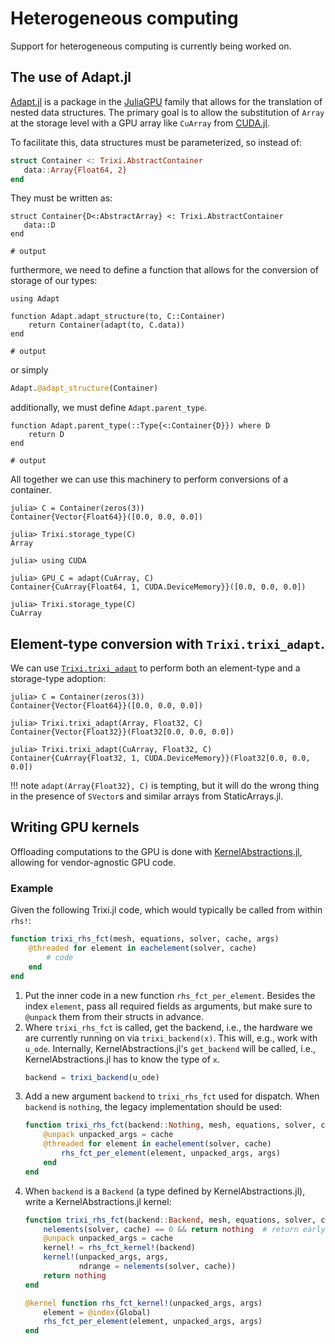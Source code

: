 # Heterogeneous computing

Support for heterogeneous computing is currently being worked on.

## The use of Adapt.jl

[Adapt.jl](https://github.com/JuliaGPU/Adapt.jl) is a package in the
[JuliaGPU](https://github.com/JuliaGPU) family that allows for
the translation of nested data structures. The primary goal is to allow the substitution of `Array` 
at the storage level with a GPU array like `CuArray` from [CUDA.jl](https://github.com/JuliaGPU/CUDA.jl).

To facilitate this, data structures must be parameterized, so instead of:

```julia
struct Container <: Trixi.AbstractContainer
   data::Array{Float64, 2}
end
```

They must be written as:

```jldoctest adapt; output = false, setup=:(import Trixi)
struct Container{D<:AbstractArray} <: Trixi.AbstractContainer
   data::D
end

# output

```

furthermore, we need to define a function that allows for the conversion of storage
of our types: 

```jldoctest adapt; output = false
using Adapt

function Adapt.adapt_structure(to, C::Container)
    return Container(adapt(to, C.data))
end

# output

```

or simply

```julia
Adapt.@adapt_structure(Container)
```

additionally, we must define `Adapt.parent_type`.

```jldoctest adapt; output = false
function Adapt.parent_type(::Type{<:Container{D}}) where D
    return D
end

# output

```

All together we can use this machinery to perform conversions of a container.

```jldoctest adapt
julia> C = Container(zeros(3))
Container{Vector{Float64}}([0.0, 0.0, 0.0])

julia> Trixi.storage_type(C)
Array
```


```julia-repl
julia> using CUDA

julia> GPU_C = adapt(CuArray, C)
Container{CuArray{Float64, 1, CUDA.DeviceMemory}}([0.0, 0.0, 0.0])

julia> Trixi.storage_type(C)
CuArray
```

## Element-type conversion with `Trixi.trixi_adapt`.

We can use [`Trixi.trixi_adapt`](@ref) to perform both an element-type and a storage-type adoption:

```jldoctest adapt
julia> C = Container(zeros(3))
Container{Vector{Float64}}([0.0, 0.0, 0.0])

julia> Trixi.trixi_adapt(Array, Float32, C)
Container{Vector{Float32}}(Float32[0.0, 0.0, 0.0])
```

```julia-repl
julia> Trixi.trixi_adapt(CuArray, Float32, C)
Container{CuArray{Float32, 1, CUDA.DeviceMemory}}(Float32[0.0, 0.0, 0.0])
```

!!! note
    `adapt(Array{Float32}, C)` is tempting, but it will do the wrong thing
    in the presence of `SVector`s and similar arrays from StaticArrays.jl.


## Writing GPU kernels

Offloading computations to the GPU is done with
[KernelAbstractions.jl](https://github.com/JuliaGPU/KernelAbstractions.jl),
allowing for vendor-agnostic GPU code.

### Example

Given the following Trixi.jl code, which would typically be called from within `rhs!`:

```julia
function trixi_rhs_fct(mesh, equations, solver, cache, args)
    @threaded for element in eachelement(solver, cache)
        # code
    end
end
```

1.  Put the inner code in a new function `rhs_fct_per_element`. Besides the index
    `element`, pass all required fields as arguments, but make sure to `@unpack` them from
    their structs in advance.
2.  Where `trixi_rhs_fct` is called, get the backend, i.e., the hardware we are currently
    running on via `trixi_backend(x)`.
    This will, e.g., work with `u_ode`. Internally, KernelAbstractions.jl's `get_backend`
    will be called, i.e., KernelAbstractions.jl has to know the type of `x`.
    ```julia
    backend = trixi_backend(u_ode)
    ```
3.  Add a new argument `backend` to `trixi_rhs_fct` used for dispatch.
    When `backend` is `nothing`, the legacy implementation should be used:
    ```julia
    function trixi_rhs_fct(backend::Nothing, mesh, equations, solver, cache, args)
        @unpack unpacked_args = cache
        @threaded for element in eachelement(solver, cache)
            rhs_fct_per_element(element, unpacked_args, args)
        end
    end
    ```
4.  When `backend` is a `Backend` (a type defined by KernelAbstractions.jl), write a
    KernelAbstractions.jl kernel:
    ```julia
    function trixi_rhs_fct(backend::Backend, mesh, equations, solver, cache, args)
        nelements(solver, cache) == 0 && return nothing  # return early when there are no elements
        @unpack unpacked_args = cache
        kernel! = rhs_fct_kernel!(backend)
        kernel!(unpacked_args, args,
                ndrange = nelements(solver, cache))
        return nothing
    end
    
    @kernel function rhs_fct_kernel!(unpacked_args, args)
        element = @index(Global)
        rhs_fct_per_element(element, unpacked_args, args)
    end
    ```
